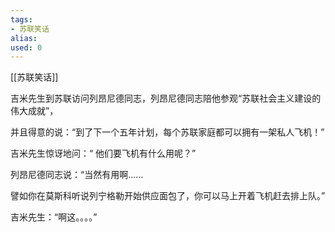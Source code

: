 ```yaml
---
tags: 
- 苏联笑话 
alias:
used: 0
---
```

[[苏联笑话]]

吉米先生到苏联访问列昂尼德同志，列昂尼德同志陪他参观“苏联社会主义建设的伟大成就”，

并且得意的说：“到了下一个五年计划，每个苏联家庭都可以拥有一架私人飞机！”

吉米先生惊讶地问：“ 他们要飞机有什么用呢？”

列昂尼德同志说：“当然有用啊……

譬如你在莫斯科听说列宁格勒开始供应面包了，你可以马上开着飞机赶去排上队。”

吉米先生：“啊这。。。。”

